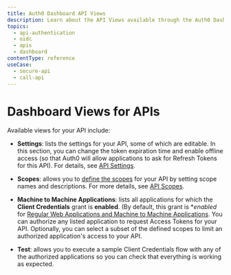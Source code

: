 ```yaml
---
title: Auth0 Dashboard API Views
description: Learn about the API Views available through the Auth0 Dashboard.
topics:
  - api-authentication
  - oidc
  - apis
  - dashboard
contentType: reference
useCase:
  - secure-api
  - call-api
---
```


# Dashboard Views for APIs

Available views for your API include:

- **Settings**: lists the settings for your API, some of which are editable. In this section, you can change the token expiration time and enable offline access (so that Auth0 will allow applications to ask for Refresh Tokens for this API). For details, see [API Settings](/api-auth/references/dashboard/api-settings).

- **Scopes**: allows you to [define the scopes](/scopes/current/guides/define-scopes-using-dashboard) for your API by setting scope names and descriptions. For more details, see [API Scopes](/api-auth/references/dashboard/api-scopes).

- **Machine to Machine Applications**: lists all applications for which the **Client Credentials** grant is **enabled**. (By default, this grant is **enabled* for [Regular Web Applications and Machine to Machine Applications](/applications/concepts/app-types-auth0). You can authorize any listed application to request Access Tokens for your API. Optionally, you can select a subset of the defined scopes to limit an authorized application's access to your API. 

- **Test**: allows you to execute a sample Client Credentials flow with any of the authorized applications so you can check that everything is working as expected.
